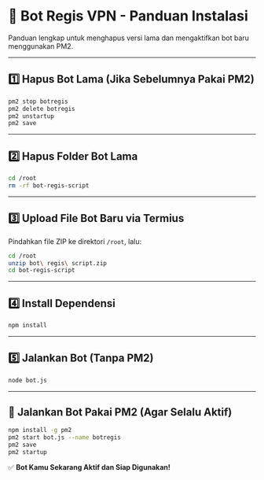 # 🚀 Bot Regis VPN - Panduan Instalasi

Panduan lengkap untuk menghapus versi lama dan mengaktifkan bot baru menggunakan PM2.

---

## 1️⃣ Hapus Bot Lama (Jika Sebelumnya Pakai PM2)
```bash
pm2 stop botregis  
pm2 delete botregis  
pm2 unstartup  
pm2 save
```

---

## 2️⃣ Hapus Folder Bot Lama
```bash
cd /root  
rm -rf bot-regis-script
```

---

## 3️⃣ Upload File Bot Baru via Termius
Pindahkan file ZIP ke direktori `/root`, lalu:
```bash
cd /root  
unzip bot\ regis\ script.zip  
cd bot-regis-script
```

---

## 4️⃣ Install Dependensi
```bash
npm install
```

---

## 5️⃣ Jalankan Bot (Tanpa PM2)
```bash
node bot.js
```

---

## 🔁 Jalankan Bot Pakai PM2 (Agar Selalu Aktif)
```bash
npm install -g pm2  
pm2 start bot.js --name botregis  
pm2 save  
pm2 startup
```

✅ **Bot Kamu Sekarang Aktif dan Siap Digunakan!**
